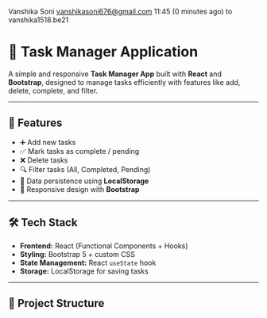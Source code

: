 
Vanshika Soni <vanshikasoni676@gmail.com>
11:45 (0 minutes ago)
to vanshika1518.be21

# 📌 Task Manager Application

A simple and responsive **Task Manager App** built with **React** and **Bootstrap**, designed to manage tasks efficiently with features like add, delete, complete, and filter.

---

## 🚀 Features
- ➕ Add new tasks
- ✅ Mark tasks as complete / pending
- ❌ Delete tasks
- 🔍 Filter tasks (All, Completed, Pending)
- 💾 Data persistence using **LocalStorage**
- 📱 Responsive design with **Bootstrap**

---

## 🛠️ Tech Stack
- **Frontend:** React (Functional Components + Hooks)
- **Styling:** Bootstrap 5 + custom CSS
- **State Management:** React `useState` hook
- **Storage:** LocalStorage for saving tasks

---

## 📂 Project Structure
